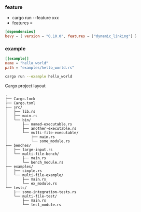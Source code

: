 ### feature
- cargo run --feature xxx
- features = 
```toml
[dependencies]
bevy = { version = "0.10.0", features = ["dynamic_linking"] }
```

### example

``` toml
[[example]]  
name = "hello_world"  
path = "examples/hello_world.rs"
```


```sh
cargo run --example hello_world
```

Cargo project layout

```text
.
├── Cargo.lock
├── Cargo.toml
├── src/
│   ├── lib.rs
│   ├── main.rs
│   └── bin/
│       ├── named-executable.rs
│       ├── another-executable.rs
│       └── multi-file-executable/
│           ├── main.rs
│           └── some_module.rs
├── benches/
│   ├── large-input.rs
│   └── multi-file-bench/
│       ├── main.rs
│       └── bench_module.rs
├── examples/
│   ├── simple.rs
│   └── multi-file-example/
│       ├── main.rs
│       └── ex_module.rs
└── tests/
    ├── some-integration-tests.rs
    └── multi-file-test/
        ├── main.rs
        └── test_module.rs
```